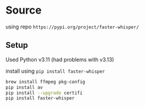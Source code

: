 # Source

using repo `https://pypi.org/project/faster-whisper/`

## Setup

Used Python v3.11 (had problems with v3.13)

install using `pip install faster-whisper`
```bash
brew install ffmpeg pkg-config
pip install av
pip install --upgrade certifi
pip install faster-whisper
```
